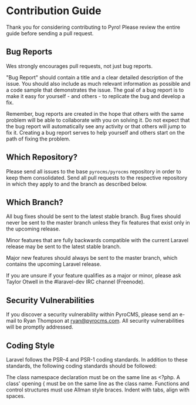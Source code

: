 # Contribution Guide

Thank you for considering contributing to Pyro! Please review the entire guide before sending a pull request.

## Bug Reports

Wes strongly encourages pull requests, not just bug reports.

"Bug Report" should contain a title and a clear detailed description of the issue. You should also include as much relevant information as possible and a code sample that demonstrates the issue. The goal of a bug report is to make it easy for yourself - and others - to replicate the bug and develop a fix.

Remember, bug reports are created in the hope that others with the same problem will be able to collaborate with you on solving it. Do not expect that the bug report will automatically see any activity or that others will jump to fix it. Creating a bug report serves to help yourself and others start on the path of fixing the problem.


## Which Repository?

Please send all issues to the base `pyrocms/pyrocms` repository in order to keep them consolidated. Send all pull requests to the respective repository in which they apply to and the branch as described below.


## Which Branch?

All bug fixes should be sent to the latest stable branch. Bug fixes should never be sent to the master branch unless they fix features that exist only in the upcoming release.

Minor features that are fully backwards compatible with the current Laravel release may be sent to the latest stable branch.

Major new features should always be sent to the master branch, which contains the upcoming Laravel release.

If you are unsure if your feature qualifies as a major or minor, please ask Taylor Otwell in the #laravel-dev IRC channel (Freenode).


## Security Vulnerabilities

If you discover a security vulnerability within PyroCMS, please send an e-mail to Ryan Thompson at ryan@pyrocms.com. All security vulnerabilities will be promptly addressed.


## Coding Style

Laravel follows the PSR-4 and PSR-1 coding standards. In addition to these standards, the following coding standards should be followed:

The class namespace declaration must be on the same line as <?php.
A class' opening { must be on the same line as the class name.
Functions and control structures must use Allman style braces.
Indent with tabs, align with spaces.
